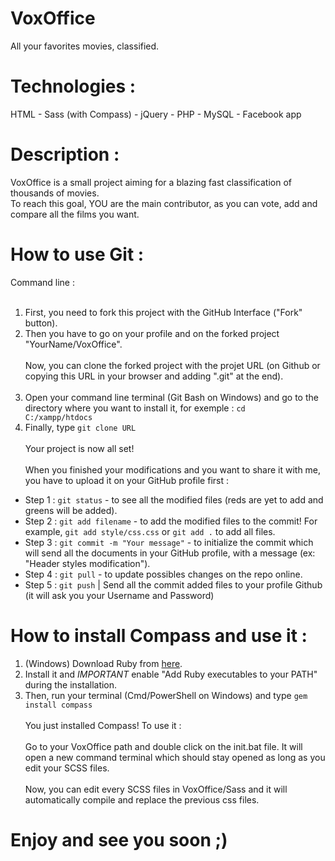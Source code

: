 # VoxOffice
All your favorites movies, classified.

# Technologies :
HTML - Sass (with Compass) - jQuery - PHP - MySQL - Facebook app

# Description :
VoxOffice is a small project aiming for a blazing fast classification of thousands of movies.<br>
To reach this goal, YOU are the main contributor, as you can vote, add and compare all the films you want.

# How to use Git :
Command line : <br><br>
1. First, you need to fork this project with the GitHub Interface ("Fork" button).<br>
2. Then you have to go on your profile and on the forked project "YourName/VoxOffice".<br><br>
Now, you can clone the forked project with the projet URL (on Github or copying this URL in your browser and adding ".git" at the end).<br><br>
3. Open your command line terminal (Git Bash on Windows) and go to the directory where you want to install it, for exemple : <code>cd C:/xampp/htdocs</code><br>
4. Finally, type <code>git clone URL</code><br><br>
Your project is now all set!<br><br>
When you finished your modifications and you want to share it with me, you have to upload it on your GitHub profile first :<br>
- Step 1 : <code>git status</code> - to see all the modified files (reds are yet to add and greens will be added).<br>
- Step 2 : <code>git add filename</code> - to add the modified files to the commit! For example, <code>git add style/css.css</code> or <code>git add .</code> to add all files.<br>
- Step 3 : <code>git commit -m "Your message"</code> - to initialize the commit which will send all the documents in your GitHub profile, with a message (ex: "Header styles modification").<br>
- Step 4 : <code>git pull</code> - to update possibles changes on the repo online.<br>
- Step 5 : <code>git push</code> | Send all the commit added files to your profile Github (it will ask you your Username and Password)<br>

# How to install Compass and use it :
1. (Windows) Download Ruby from <a href="http://rubyinstaller.org/">here</a>.<br>
2. Install it and *IMPORTANT* enable "Add Ruby executables to your PATH" during the installation.<br>
3. Then, run your terminal (Cmd/PowerShell on Windows) and type <code>gem install compass</code><br><br>
You just installed Compass! To use it :<br><br>
Go to your VoxOffice path and double click on the init.bat file. It will open a new command terminal which should stay opened as long as you edit your SCSS files.<br><br>
Now, you can edit every SCSS files in VoxOffice/Sass and it will automatically compile and replace the previous css files.<br>

# Enjoy and see you soon ;)